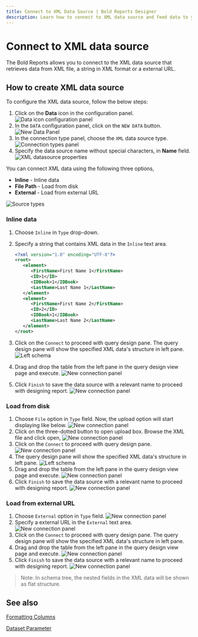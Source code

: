 ```yaml
---
title: Connect to XML Data Source | Bold Reports Designer
description: Learn how to connect to XML data source and feed data to your RDL reports using Bold Reports Designer. The data source can be loaded from local disk, external URL file, and direct string.
---
```


# Connect to XML data source

The Bold Reports allows you to connect to the XML data source that retrieves data from XML file, a string in XML format or a external URL.

## How to create XML data source

To configure the XML data source, follow the below steps:

1. Click on the **Data** icon in the configuration panel.
   ![Data icon configuration panel](/static/assets/on-premise/images/report-designer/manage-data/data-connectors/data-configuration-panel.png)
2. In the `DATA` configuration panel, click on the `NEW DATA` button.
   ![New Data Panel](/static/assets/on-premise/images/report-designer/manage-data/data-connectors/new-data-button.png)
3. In the connection type panel, choose the `XML` data source type.
   ![Connection types panel](/static/assets/on-premise/images/report-designer/manage-data/xml-data-source/connection-types.png)
4. Specify the data source name without special characters, in **Name** field.
   ![XML datasource properties](/static/assets/on-premise/images/report-designer/manage-data/xml-data-source/initial-panel.png)

You can connect XML data using the following three options,

* **Inline** - Inline data
* **File Path** - Load from disk
* **External** - Load from external URL

![Source types](/static/assets/on-premise/images/report-designer/manage-data/xml-data-source/types.png)

### Inline data

1. Choose `Inline` in `Type` drop-down.
2. Specify a string that contains XML data in the `Inline` text area.

   ```xml
   <?xml version="1.0" encoding="UTF-8"?>
   <root>
      <element>
         <FirstName>First Name 1</FirstName>
         <ID>1</ID>
         <IDBook>1</IDBook>
         <LastName>Last Name 1</LastName>
      </element>
      <element>
         <FirstName>First Name 2</FirstName>
         <ID>2</ID>
         <IDBook>1</IDBook>
         <LastName>Last Name 2</LastName>
      </element>
   </root>

   ```

3. Click on the `Connect` to proceed with query design pane. The query design pane will show the specified XML data's structure in left pane.
![Left schema](/static/assets/on-premise/images/report-designer/manage-data/xml-data-source/left-schema.png)
4. Drag and drop the table from the left pane in the query design view page and execute.
![New connection panel](/static/assets/on-premise/images/report-designer/manage-data/xml-data-source/execute-schema.png)
5. Click `Finish` to save the data source with a relevant name to proceed with designing report.
![New connection panel](/static/assets/on-premise/images/report-designer/manage-data/xml-data-source/data-list.png)

### Load from disk

1. Choose `File` option in `Type` field. Now, the upload option will start displaying like below.
![New connection panel](/static/assets/on-premise/images/report-designer/manage-data/xml-data-source/file-upload-option.png)
2. Click on the three-dotted button to open upload box. Browse the XML file and click open,
![New connection panel](/static/assets/on-premise/images/report-designer/manage-data/xml-data-source/browse-file.png)
3. Click on the `Connect` to proceed with query design pane.
![New connection panel](/static/assets/on-premise/images/report-designer/manage-data/xml-data-source/connect-data.png)
4. The query design pane will show the specified XML data's structure in left pane.
![Left schema](/static/assets/on-premise/images/report-designer/manage-data/xml-data-source/json-file-left-schema.png)
5. Drag and drop the table from the left pane in the query design view page and execute.
![New connection panel](/static/assets/on-premise/images/report-designer/manage-data/xml-data-source/execute-schema-file.png)
6. Click `Finish` to save the data source with a relevant name to proceed with designing report.
![New connection panel](/static/assets/on-premise/images/report-designer/manage-data/xml-data-source/file-data-list.png)

### Load from external URL

1. Choose `External` option in `Type` field.
![New connection panel](/static/assets/on-premise/images/report-designer/manage-data/xml-data-source/external-type.png)
2. Specify a external URL in the `External` text area.
![New connection panel](/static/assets/on-premise/images/report-designer/manage-data/xml-data-source/specify-web-service.png)
3. Click on the `Connect` to proceed with query design pane. The query design pane will show the specified XML data's structure in left pane.
4. Drag and drop the table from the left pane in the query design view page and execute.
![New connection panel](/static/assets/on-premise/images/report-designer/manage-data/xml-data-source/execute-schema-external.png)
5. Click `Finish` to save the data source with a relevant name to proceed with designing report.
![New connection panel](/static/assets/on-premise/images/report-designer/manage-data/xml-data-source/external-data-list.png)

> Note: In schema tree, the nested fields in the XML data will be shown as flat structure.

## See also

[Formatting Columns](/report-designer/transforming-data/formatting-columns/)

[Dataset Parameter](/report-designer/transforming-data/link-a-query-parameter-with-a-report-parameter/)